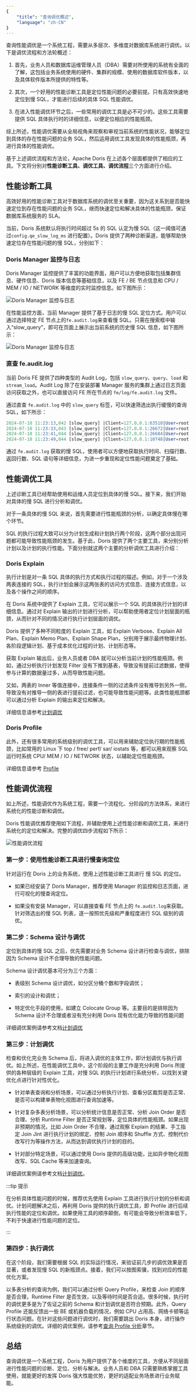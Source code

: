```yaml
---
{
    "title": "查询调优概述",
    "language": "zh-CN"
}
---
```


<!-- 
Licensed to the Apache Software Foundation (ASF) under one
or more contributor license agreements.  See the NOTICE file
distributed with this work for additional information
regarding copyright ownership.  The ASF licenses this file
to you under the Apache License, Version 2.0 (the
"License"); you may not use this file except in compliance
with the License.  You may obtain a copy of the License at

  http://www.apache.org/licenses/LICENSE-2.0

Unless required by applicable law or agreed to in writing,
software distributed under the License is distributed on an
"AS IS" BASIS, WITHOUT WARRANTIES OR CONDITIONS OF ANY
KIND, either express or implied.  See the License for the
specific language governing permissions and limitations
under the License.
-->

查询性能调优是一个系统工程，需要从多层次、多维度对数据库系统进行调优。以下是调优流程和方法轮概述：

1. 首先，业务人员和数据库运维管理人员（DBA）需要对所使用的系统有全面的了解，这包括业务系统使用的硬件、集群的规模、使用的数据库软件版本，以及具体软件版本所提供的特性等。

2. 其次，一个好用的性能诊断工具是定位性能问题的必要前提。只有高效快速地定位到慢 SQL，才能进行后续的具体 SQL 性能调优。

3. 在进入性能调优环节之后，一些常用的调优工具是必不可少的。这些工具需要提供 SQL 具体执行时的详细信息，以便定位相应的性能瓶颈。

综上所述，性能调优需要从全局视角来观察和审视当前系统的性能状况，能够定位到具体的存在性能问题的业务 SQL，然后运用调优工具发现具体的性能瓶颈，再进行具体的性能调优。

基于上述调优流程和方法论，Apache Doris 在上述各个层面都提供了相应的工具。下文将分别对**性能诊断工具、调优工具、调优流程**三个方面进行介绍。

## 性能诊断工具

高效好用的性能诊断工具对于数据库系统的调优至关重要，因为这关系到是否能快速定位到存在性能问题的业务 SQL，继而快速定位和解决具体的性能瓶颈，保证数据库系统服务的 SLA。

当前，Doris 系统默认将执行时间超过 5s 的 SQL 认定为慢 SQL（这一阈值可通过`config.qe_slow_log_ms` 进行配置）。Doris 提供了两种诊断渠道，能够帮助快速定位存在性能问题的慢 SQL，分别如下：

### Doris Manager 监控与日志

Doris Manager 监控提供了丰富的功能界面，用户可以方便地获取包括集群信息、硬件信息、Doris 版本信息等基础信息，以及 FE / BE 节点信息和 CPU / MEM / IO / NETWORK 等维度的实时监控信息。如下图所示：

![Doris Manager 监控与日志](/images/doris-manage-trace-log-1.png)

在性能监控方面，当前 Manager 提供了基于日志的慢 SQL 定位方式。用户可以通过选择特定 FE 节点上的`fe.audit.log`来查看慢 SQL。只需在搜索框中输入“slow_query”，即可在页面上展示出当前系统的历史慢 SQL 信息，如下图所示：

![Doris Manager 监控与日志](/images/doris-manage-trace-log-2.png)

### 直查 fe.audit.log

当前 Doris FE 提供了四种类型的 Audit Log，包括 `slow_query`、`query`、`load` 和 `stream_load`。Audit Log  除了在安装部署 Manager 服务的集群上通过日志页面访问获取之外，也可以直接访问 FE 所在节点的 `fe/log/fe.audit.log` 文件。

通过直查 `fe.audit.log` 中的 `slow_query` 标签，可以快速筛选出执行缓慢的查询 SQL，如下所示：

```sql
2024-07-18 11:23:13,042 [slow_query] |Client=127.0.0.1:63510|User=root|Ctl=internal|Db=tpch_sf1000|State=EOF|ErrorCode=0|ErrorMessage=|Time(ms)=11603|ScanBytes=236667379712|ScanRows=13649979418|ReturnRows=100|StmtId=1689|QueryId=91ff336304f14182-9ca537eee75b3856|IsQuery=true|isNereids=true|feIp=172.21.0.10|Stmt=select     c_name,     c_custkey,     o_orderkey,     o_orderdate,     o_totalprice,     sum(l_quantity) from     customer,     orders,     lineitem where     o_orderkey  in  (         select             l_orderkey         from             lineitem         group  by             l_orderkey  having                 sum(l_quantity)  >  300     )     and  c_custkey  =  o_custkey     and  o_orderkey  =  l_orderkey group  by     c_name,     c_custkey,     o_orderkey,     o_orderdate,     o_totalprice order  by     o_totalprice  desc,     o_orderdate limit  100|CpuTimeMS=918556|ShuffleSendBytes=3267419|ShuffleSendRows=89668|SqlHash=b4e1de9f251214a30188180f37907f7d|peakMemoryBytes=38720935552|SqlDigest=d41d8cd98f00b204e9800998ecf8427e|cloudClusterName=UNKNOWN|TraceId=|WorkloadGroup=normal|FuzzyVariables=|scanBytesFromLocalStorage=0|scanBytesFromRemoteStorage=0
2024-07-18 11:23:33,043 [slow_query] |Client=127.0.0.1:26672|User=root|Ctl=internal|Db=tpch_sf1000|State=EOF|ErrorCode=0|ErrorMessage=|Time(ms)=8978|ScanBytes=334985555968|ScanRows=10717654374|ReturnRows=100|StmtId=1815|QueryId=6e1fae453cb04d9a-b1e5f94d9cea1885|IsQuery=true|isNereids=true|feIp=172.21.0.10|Stmt=select     s_name,     count(*) as numwait from     supplier,     lineitem l1,     orders,     nation where     s_suppkey = l1.l_suppkey     and o_orderkey = l1.l_orderkey     and o_orderstatus = 'F'     and l1.l_receiptdate > l1.l_commitdate     and exists (         select             *         from             lineitem l2         where                 l2.l_orderkey = l1.l_orderkey           and l2.l_suppkey <> l1.l_suppkey     )     and not exists (         select             *         from             lineitem l3         where                 l3.l_orderkey = l1.l_orderkey           and l3.l_suppkey <> l1.l_suppkey           and l3.l_receiptdate > l3.l_commitdate     )     and s_nationkey = n_nationkey     and n_name = 'SAUDI ARABIA' group by     s_name order by     numwait desc,     s_name limit 100|CpuTimeMS=990127|ShuffleSendBytes=59208164|ShuffleSendRows=3651504|SqlHash=f8a30e4182d72cce3eff6cb385005b1f|peakMemoryBytes=10495660672|SqlDigest=d41d8cd98f00b204e9800998ecf8427e|cloudClusterName=UNKNOWN|TraceId=|WorkloadGroup=normal|FuzzyVariables=|scanBytesFromLocalStorage=0|scanBytesFromRemoteStorage=0
2024-07-18 11:23:41,044 [slow_query] |Client=127.0.0.1:26684|User=root|Ctl=internal|Db=tpch_sf1000|State=EOF|ErrorCode=0|ErrorMessage=|Time(ms)=8514|ScanBytes=334986551296|ScanRows=10717654374|ReturnRows=100|StmtId=1833|QueryId=4f91483464ce4aa8-beeed7dcb8675bc8|IsQuery=true|isNereids=true|feIp=172.21.0.10|Stmt=select     s_name,     count(*) as numwait from     supplier,     lineitem l1,     orders,     nation where     s_suppkey = l1.l_suppkey     and o_orderkey = l1.l_orderkey     and o_orderstatus = 'F'     and l1.l_receiptdate > l1.l_commitdate     and exists (         select             *         from             lineitem l2         where                 l2.l_orderkey = l1.l_orderkey           and l2.l_suppkey <> l1.l_suppkey     )     and not exists (         select             *         from             lineitem l3         where                 l3.l_orderkey = l1.l_orderkey           and l3.l_suppkey <> l1.l_suppkey           and l3.l_receiptdate > l3.l_commitdate     )     and s_nationkey = n_nationkey     and n_name = 'SAUDI ARABIA' group by     s_name order by     numwait desc,     s_name limit 100|CpuTimeMS=925841|ShuffleSendBytes=59223190|ShuffleSendRows=3651602|SqlHash=f8a30e4182d72cce3eff6cb385005b1f|peakMemoryBytes=10505123104|SqlDigest=d41d8cd98f00b204e9800998ecf8427e|cloudClusterName=UNKNOWN|TraceId=|WorkloadGroup=normal|FuzzyVariables=|scanBytesFromLocalStorage=0|scanBytesFromRemoteStorage=0
2024-07-18 11:23:49,044 [slow_query] |Client=127.0.0.1:10748|User=root|Ctl=internal|Db=tpch_sf1000|State=EOF|ErrorCode=0|ErrorMessage=|Time(ms)=8660|ScanBytes=334987673600|ScanRows=10717654374|ReturnRows=100|StmtId=1851|QueryId=4599cb1bab204f80-ac430dd78b45e3da|IsQuery=true|isNereids=true|feIp=172.21.0.10|Stmt=select     s_name,     count(*) as numwait from     supplier,     lineitem l1,     orders,     nation where     s_suppkey = l1.l_suppkey     and o_orderkey = l1.l_orderkey     and o_orderstatus = 'F'     and l1.l_receiptdate > l1.l_commitdate     and exists (         select             *         from             lineitem l2         where                 l2.l_orderkey = l1.l_orderkey           and l2.l_suppkey <> l1.l_suppkey     )     and not exists (         select             *         from             lineitem l3         where                 l3.l_orderkey = l1.l_orderkey           and l3.l_suppkey <> l1.l_suppkey           and l3.l_receiptdate > l3.l_commitdate     )     and s_nationkey = n_nationkey     and n_name = 'SAUDI ARABIA' group by     s_name order by     numwait desc,     s_name limit 100|CpuTimeMS=932664|ShuffleSendBytes=59223178|ShuffleSendRows=3651991|SqlHash=f8a30e4182d72cce3eff6cb385005b1f|peakMemoryBytes=10532849344|SqlDigest=d41d8cd98f00b204e9800998ecf8427e|cloudClusterName=UNKNOWN|TraceId=|WorkloadGroup=normal|FuzzyVariables=|scanBytesFromLocalStorage=0|scanBytesFromRemoteStorage=0
```

通过 `fe.audit.log` 获取的慢 SQL，使用者可以方便地获取执行时间、扫描行数、返回行数、SQL 语句等详细信息，为进一步重现和定位性能问题奠定了基础。

## 性能调优工具

上述诊断工具已经帮助使用和运维人员定位到具体的慢 SQL。接下来，我们开始对具体的慢 SQL 进行分析和调优。

对于一条具体的慢 SQL 来说，首先需要进行性能瓶颈的分析，以确定具体慢在哪个环节。

SQL 的执行过程大致可以分为计划生成和计划执行两个阶段，这两个部分出现问题都可能导致性能瓶颈的发生。基于此，Doris 提供了两个主要工具，来分别分析计划以及计划的执行性能。下面分别就这两个主要的分析调优工具进行介绍：

### Doris Explain

执行计划是对一条 SQL 具体的执行方式和执行过程的描述。例如，对于一个涉及两表连接的 SQL，执行计划会展示这两张表的访问方式信息、连接方式信息，以及各个操作之间的顺序。

在 Doris 系统中提供了 Explain 工具，它可以展示一个 SQL 的具体执行计划的详细信息。通过对 Explain 输出的计划进行分析，可以帮助使用者定位计划层面的瓶颈，从而针对不同的情况进行执行计划层面的调优。

Doris 提供了多种不同粒度的 Explain 工具，如 Explain Verbose、Explain All Plan、Explain Memo Plan、Explain Shape Plan，分别用于展示最终物理计划、各阶段逻辑计划、基于成本优化过程的计划、计划形态等。

获取 Explain 输出后，业务人员或者 DBA 就可以分析当前计划的性能瓶颈。例如，通过分析执行计划发现 Filter 没有下推到基表，导致没有提前过滤数据，使得参与计算的数据量过多，从而导致性能问题。

又如，两表的 Inner 等值连接中，连接条件一侧的过滤条件没有推导到另外一侧，导致没有对推导一侧的表进行提前过滤，也可能导致性能问题等。此类性能瓶颈都可以通过分析 Explain 的输出来定位和解决。

详细信息请参考[计划调优](../../query-acceleration/tuning/tuning-plan/optimizing-table-schema)

### Doris Profile

此外，还有很多常用的系统级别的调优工具，可以用来辅助定位执行期的性能瓶颈，比如常用的 Linux 下 top / free/ perf/ sar/ iostats 等，都可以用来观察 SQL 运行时系统 CPU/ MEM / IO / NETWORK 状态，以辅助定位性能瓶颈。 

详细信息请参考 [Profile](../../query-acceleration/tuning/query-profile)

## 性能调优流程

如上所述，性能调优作为系统工程，需要一个流程化、分阶段的方法体系，来进行系统化的性能诊断和调优。

Doris 性能调优推荐使用如下流程，并辅助使用上述性能诊断和调优工具，来进行系统化的定位和解决。完整的调优四步流程如下所示：

![性能调优流程](/images/query-tuning-steps.jpg)

### 第一步：使用性能诊断工具进行慢查询定位

针对运行在 Doris 上的业务系统，使用上述性能诊断工具进行 慢 SQL 的定位。

- 如果已经安装了 Doris Manager，推荐使用 Manager 的监控和日志页面，进行可视化的慢查询定位。

- 如果没有安装 Manager，可以直接查看 FE 节点上的 `fe.audit.log`来获取。针对筛选出的慢 SQL 列表，逐一按照优先级和严重程度进行 SQL 级别的调优。

### 第二步：Schema 设计与调优

定位到具体的慢 SQL 之后，优先需要对业务 Schema 设计进行检查与调优，排除因为 Schema 设计不合理导致的性能问题。

Schema 设计调优基本可分为三个方面：

- 表级别 Schema 设计调优，如分区分桶个数和字段调优；

- 索引的设计和调优；

- 特定优化手段的使用，如建立 Colocate Group 等。主要目的是排除因为 Schema 设计不合理或者没有充分利用 Doris 现有优化能力导致的性能问题

详细调优案例请参考文档[计划调优](../../query-acceleration/tuning/tuning-plan/optimizing-table-schema)

### 第三步：计划调优

检查和优化完业务 Schema 后，将进入调优的主体工作，即计划调优与执行调优。如上所述，在性能调优工具中，这个阶段的主要工作是充分利用 Doris 所提供的各种层级的 Explain 工具，对慢 SQL 的执行计划进行系统分析，以找到关键优化点进行针对性优化。

- 针对单表查询和分析场景，可以通过分析执行计划、查看分区裁剪是否正常、是否可以构建单表物化视图进行查询加速等。

- 针对复杂多表分析场景，可以分析统计信息是否正常、分析 Join Order 是否合理、分析 Runtime Filter 是否正常规划等，定位具体的性能瓶颈。如果出现非预期的情况，比如 Join Order 不合理，通过观察 Explain 的结果、手工指定 Join Jint 进行执行计划的绑定、控制 Join 顺序和 Shuffle 方式、控制代价改写行为等操作方法，从而达到调优执行计划的目的。

- 针对部分特定场景，可以通过使用 Doris 提供的高级功能，比如异步物化视图改写、SQL Cache 等来加速查询。

详细调优案例请参考文档[计划调优](../../query-acceleration/tuning/tuning-plan/optimizing-table-schema)。

:::tip 提示

在分析具体性能问题的时候，推荐优先使用 Explain 工具进行执行计划的分析和调优。计划问题解决之后，再利用 Doris 提供的执行调优工具，即 Profile 进行后续执行性能的定位和调优。如果使用工具的顺序颠倒，有可能会导致分析效率低下，不利于快速进行性能问题的定位。

:::

### 第四步：执行调优

在这个阶段，我们需要根据 SQL 的实际运行情况，来验证前几步的调优效果是否显著，或者发现慢 SQL 的新瓶颈点。接着，我们可以按图索骥，找到对应的性能优化方案。

以多表分析的查询为例，我们可以通过分析 Query Profile，来检查 Join 的顺序是否合理，Runtime Filter 是否生效，以及等待时间是否合适。很多时候，执行时的调优更多是为了佐证之前的 Schema 和计划调优是否符合预期。此外，Query Profile 还能反馈出一些 BE 或机器负载的情况，例如 CPU 占用高、网络卡顿等运行状态问题。在针对这些问题进行调优时，我们需要跳出 Doris 本身，进行操作系统级别的调优。详细的调优案例，请参考[查询 Profile 分析](../../query-acceleration/tuning/query-profile)章节。

## 总结

查询调优是一个系统工程，Doris 为用户提供了各个维度的工具，方便从不同层面进行性能问题的诊断、定位、分析与解决。业务人员和 DBA 只需要熟练掌握工具使用，就能更好的发挥 Doris 强大性能优势，更好的适配业务场景进行业务赋能。